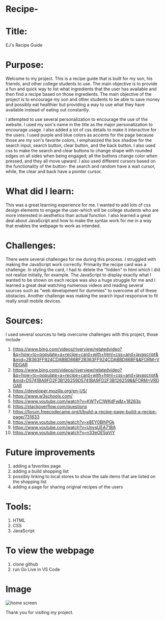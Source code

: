 # Recipe-
# Title:
EJ's Recipe Guide

# Purpose:
Welcome to my project. This is a recipe guide that is built for my son, his friends, and other college students to use. The main objective is to provide a fun and quick way to list what ingredients that the user has available and then find a recipe based on those ingredients. The main objective of the project is to encourage my son and other students to be able to save money and possibly eat healthier but providing a way to use what they have available instead of eating out constantly. 

I attempted to use several personalization to encourage the use of the website. I used my son's name in the title as the major personalization to encourage usage. I also added a lot of css details to make it interactive for the users. I used purple and blue colors as accents for the page because those are my son's favorite colors, I emphasized the box shadow for the search input, search button, clear button, and the back button. I also used css to make the search and clear buttons to change shape with rounded edges on all sides when being engaged; all the buttons change color when pressed, and they all move upward. I also used different cursors based on the functionality of the button- the search and random have a wait cursor, while, the clear and back have a pointer cursor. 

# What did I learn:
This was a great learning experience for me. I wanted to add lots of css design elements to engage the user-which will be college students who are more interested in aesthetics than actual function. I also learned a great deal about JavaScript and how to make the syntax work for me in a way that enables the webpage to work as intended.

# Challenges:
There were several challenges for me during this process. I struggled with making the JavaScript work correctly. Primarily the recipe card was a challenge. In styling the card, I had to delete the "hidden" in html which I did not realize initially, for example. The JavaScript to display exactly what I wanted to be shown on each recipe was also a huge struggle for me and I learned a great deal watching numerous videos and reading several sources such as "web development for dummies" to overcome all of these obstacles. Another challenge was making the search input responsive to fit really small mobile devices. 
 
# Sources: 
I used several sources to help overcome challenges with this project, those include 
1. https://www.bing.com/videos/riverview/relatedvideo?&q=how+to+populate+a+recipe+card+with+html+css+and+javascript&&mid=2B363FF924CDABBD86BF2B363FF924CDABBD86BF&&FORM=VRDGAR
2. https://www.bing.com/videos/riverview/relatedvideo?&q=how+to+populate+a+recipe+card+with+html+css+and+javascript&&mid=D5741BA9FD2F3B126259D5741BA9FD2F3B126259&&FORM=VRDGAR
3. https://developer.mozilla.org/en-US/
4. https://www.w3schools.com/ 
5. https://www.youtube.com/watch?v=KWTyC1WKdFw&t=18263s 
6. https://stackoverflow.com/questions
7. https://forum.freecodecamp.org/t/build-a-recipe-page-build-a-recipe-page/731633
8. https://www.youtube.com/watch?v=x8EY0BlhPGk
9. https://www.youtube.com/watch?v=UnvsUEA71BA
10. https://www.youtube.com/watch?v=n33eOE5qViY





# Future improvements
1. adding a favorites page
2. adding a build shopping list 
3. possibly linking to local stores to show the sale items that are listed on the shopping list 
4. adding a page for sharing original recipes of the users 

# Tools:
1. HTML
2. CSS
3. JavaScript

# To view the webpage
1. clone github
2. run Go Live in VS Code

# Image
![home screen](images/IMG_2808.jpg)

Thank you for visiting my project. 